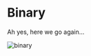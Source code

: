 # Binary

Ah yes, here we go again...

![binary](https://mathematicalmysteries.files.wordpress.com/2022/08/binary-number-system.png?w=1400)
